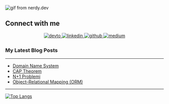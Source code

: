 ![gif from nerdy.dev](https://github.com/mehmetkirlak/mehmetkirlak/blob/master/ezgif.com-gif-maker.gif?raw=true)

## Connect with me  
<div align="center">
<a href="https://dev.to/mehmetkirlak" target="_blank">
<img src=https://img.shields.io/badge/dev.to-%2308090A.svg?&style=for-the-badge&logo=dev.to&logoColor=white alt=devto style="margin-bottom: 5px;" />
</a>
<a href="https://linkedin.com/in/mehmetkirlak" target="_blank">
<img src=https://img.shields.io/badge/linkedin-%231E77B5.svg?&style=for-the-badge&logo=linkedin&logoColor=white alt=linkedin style="margin-bottom: 5px;" />
</a>
<a href="https://github.com/mehmetkirlak" target="_blank">
<img src=https://img.shields.io/badge/github-%2324292e.svg?&style=for-the-badge&logo=github&logoColor=white alt=github style="margin-bottom: 5px;" />
</a>
<a href="https://medium.com/@kirlakmehmet" target="_blank">
<img src=https://img.shields.io/badge/medium-%23292929.svg?&style=for-the-badge&logo=medium&logoColor=white alt=medium style="margin-bottom: 5px;" />
</a>  
</div>


### My Latest Blog Posts

---

<!-- BLOG-POST-LIST:START -->
- [Domain Name System](https://medium.com/folksdev/domain-name-system-c5ecf44536a7?source=rss-b1ff9a2341ef------2)
- [CAP Theorem](https://medium.com/@kirlakmehmet/cap-theorem-c1dc45141cf1?source=rss-b1ff9a2341ef------2)
- [N+1 Problemi](https://medium.com/@kirlakmehmet/n-1-problemi-c0c03158cee5?source=rss-b1ff9a2341ef------2)
- [Object–Relational Mapping &lpar;ORM&rpar;](https://medium.com/@kirlakmehmet/object-relational-mapping-orm-651b2a66f95?source=rss-b1ff9a2341ef------2)
<!-- BLOG-POST-LIST:END -->

---

[![Top Langs](https://github-readme-stats.vercel.app/api/top-langs/?username=mehmetkirlak&layout=compact)](https://github.com/anuraghazra/github-readme-stats)



